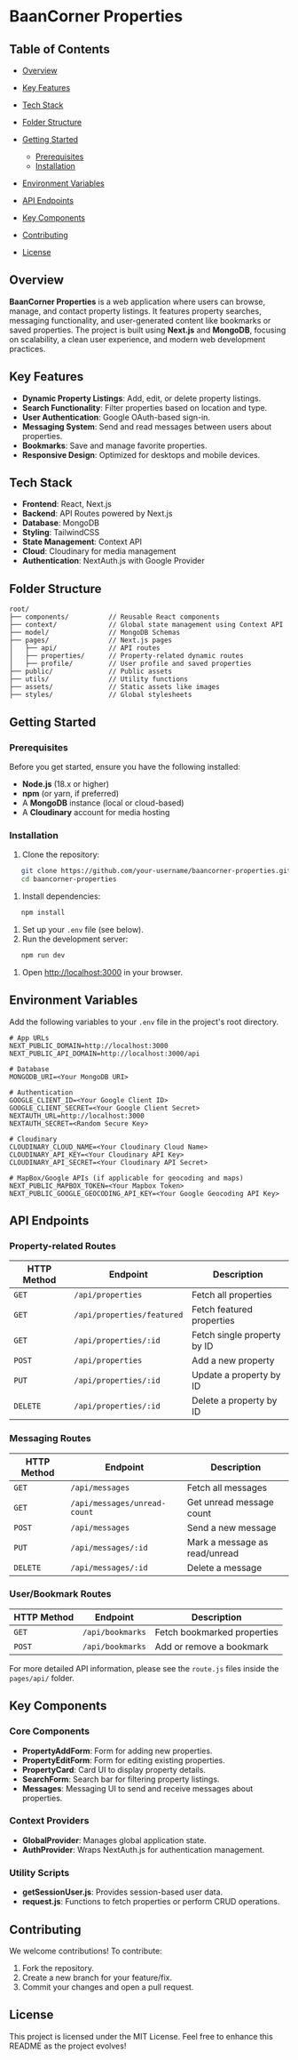 # BaanCorner Properties
## Table of Contents
- [Overview](#overview)
- [Key Features](#key-features)
- [Tech Stack](#tech-stack)
- [Folder Structure](#folder-structure)
- [Getting Started](#getting-started)
    - [Prerequisites](#prerequisites)
    - [Installation](#installation)

- [Environment Variables](#environment-variables)
- [API Endpoints](#api-endpoints)
- [Key Components](#key-components)
- [Contributing](#contributing)
- [License](#license)

## Overview
**BaanCorner Properties** is a web application where users can browse, manage, and contact property listings. It features property searches, messaging functionality, and user-generated content like bookmarks or saved properties.
The project is built using **Next.js** and **MongoDB**, focusing on scalability, a clean user experience, and modern web development practices.
## Key Features
- **Dynamic Property Listings**: Add, edit, or delete property listings.
- **Search Functionality**: Filter properties based on location and type.
- **User Authentication**: Google OAuth-based sign-in.
- **Messaging System**: Send and read messages between users about properties.
- **Bookmarks**: Save and manage favorite properties.
- **Responsive Design**: Optimized for desktops and mobile devices.

## Tech Stack
- **Frontend**: React, Next.js
- **Backend**: API Routes powered by Next.js
- **Database**: MongoDB
- **Styling**: TailwindCSS
- **State Management**: Context API
- **Cloud**: Cloudinary for media management
- **Authentication**: NextAuth.js with Google Provider

## Folder Structure
``` 
root/
├── components/          // Reusable React components
├── context/             // Global state management using Context API
├── model/               // MongoDB Schemas
├── pages/               // Next.js pages
│   ├── api/             // API routes
│   ├── properties/      // Property-related dynamic routes
│   ├── profile/         // User profile and saved properties
├── public/              // Public assets
├── utils/               // Utility functions
├── assets/              // Static assets like images
├── styles/              // Global stylesheets
```
## Getting Started
### Prerequisites
Before you get started, ensure you have the following installed:
- **Node.js** (18.x or higher)
- **npm** (or yarn, if preferred)
- A **MongoDB** instance (local or cloud-based)
- A **Cloudinary** account for media hosting

### Installation
1. Clone the repository:
``` bash
   git clone https://github.com/your-username/baancorner-properties.git
   cd baancorner-properties
```
1. Install dependencies:
``` bash
   npm install
```
1. Set up your `.env` file (see below).
2. Run the development server:
``` bash
   npm run dev
```
1. Open [http://localhost:3000](http://localhost:3000) in your browser.

## Environment Variables
Add the following variables to your `.env` file in the project's root directory.
``` dotenv
# App URLs
NEXT_PUBLIC_DOMAIN=http://localhost:3000
NEXT_PUBLIC_API_DOMAIN=http://localhost:3000/api

# Database
MONGODB_URI=<Your MongoDB URI>

# Authentication
GOOGLE_CLIENT_ID=<Your Google Client ID>
GOOGLE_CLIENT_SECRET=<Your Google Client Secret>
NEXTAUTH_URL=http://localhost:3000
NEXTAUTH_SECRET=<Random Secure Key>

# Cloudinary
CLOUDINARY_CLOUD_NAME=<Your Cloudinary Cloud Name>
CLOUDINARY_API_KEY=<Your Cloudinary API Key>
CLOUDINARY_API_SECRET=<Your Cloudinary API Secret>

# MapBox/Google APIs (if applicable for geocoding and maps)
NEXT_PUBLIC_MAPBOX_TOKEN=<Your Mapbox Token>
NEXT_PUBLIC_GOOGLE_GEOCODING_API_KEY=<Your Google Geocoding API Key>
```
## API Endpoints
### Property-related Routes

| HTTP Method | Endpoint | Description |
| --- | --- | --- |
| `GET` | `/api/properties` | Fetch all properties |
| `GET` | `/api/properties/featured` | Fetch featured properties |
| `GET` | `/api/properties/:id` | Fetch single property by ID |
| `POST` | `/api/properties` | Add a new property |
| `PUT` | `/api/properties/:id` | Update a property by ID |
| `DELETE` | `/api/properties/:id` | Delete a property by ID |
### Messaging Routes

| HTTP Method | Endpoint | Description |
| --- | --- | --- |
| `GET` | `/api/messages` | Fetch all messages |
| `GET` | `/api/messages/unread-count` | Get unread message count |
| `POST` | `/api/messages` | Send a new message |
| `PUT` | `/api/messages/:id` | Mark a message as read/unread |
| `DELETE` | `/api/messages/:id` | Delete a message |
### User/Bookmark Routes

| HTTP Method | Endpoint | Description |
| --- | --- | --- |
| `GET` | `/api/bookmarks` | Fetch bookmarked properties |
| `POST` | `/api/bookmarks` | Add or remove a bookmark |
For more detailed API information, please see the `route.js` files inside the `pages/api/` folder.
## Key Components
### Core Components
- **PropertyAddForm**: Form for adding new properties.
- **PropertyEditForm**: Form for editing existing properties.
- **PropertyCard**: Card UI to display property details.
- **SearchForm**: Search bar for filtering property listings.
- **Messages**: Messaging UI to send and receive messages about properties.

### Context Providers
- **GlobalProvider**: Manages global application state.
- **AuthProvider**: Wraps NextAuth.js for authentication management.

### Utility Scripts
- **getSessionUser.js**: Provides session-based user data.
- **request.js**: Functions to fetch properties or perform CRUD operations.

## Contributing
We welcome contributions! To contribute:
1. Fork the repository.
2. Create a new branch for your feature/fix.
3. Commit your changes and open a pull request.

## License
This project is licensed under the MIT License.
Feel free to enhance this README as the project evolves!
